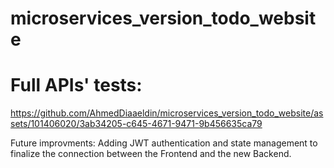 # microservices_version_todo_website

# Full APIs' tests:
https://github.com/AhmedDiaaeldin/microservices_version_todo_website/assets/101406020/3ab34205-c645-4671-9471-9b456635ca79

Future improvments:
Adding JWT authentication and state management to finalize the connection between the Frontend and the new Backend.


